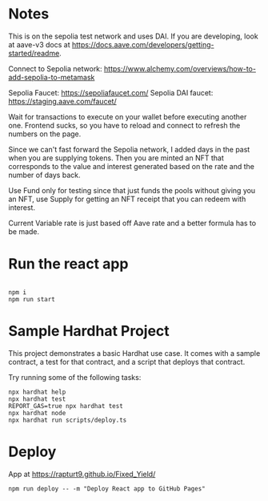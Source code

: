 # Notes

This is on the sepolia test network and uses DAI. If you are developing, look at aave-v3 docs at https://docs.aave.com/developers/getting-started/readme.

Connect to Sepolia network: https://www.alchemy.com/overviews/how-to-add-sepolia-to-metamask

Sepolia Faucet: https://sepoliafaucet.com/
Sepolia DAI faucet: https://staging.aave.com/faucet/

Wait for transactions to execute on your wallet before executing another one. Frontend sucks, so you have to reload and connect to refresh the numbers on the page.

Since we can't fast forward the Sepolia network, I added days in the past when you are supplying tokens. Then you are minted an NFT that corresponds to the value and interest generated based on the rate and the number of days back.

Use Fund only for testing since that just funds the pools without giving you an NFT, use Supply for getting an NFT receipt that you can redeem with interest.

Current Variable rate is just based off Aave rate and a better formula has to be made.

# Run the react app

```

npm i
npm run start
```

# Sample Hardhat Project

This project demonstrates a basic Hardhat use case. It comes with a sample contract, a test for that contract, and a script that deploys that contract.

Try running some of the following tasks:

```shell
npx hardhat help
npx hardhat test
REPORT_GAS=true npx hardhat test
npx hardhat node
npx hardhat run scripts/deploy.ts
```

# Deploy

App at https://rapturt9.github.io/Fixed_Yield/

```shell
npm run deploy -- -m "Deploy React app to GitHub Pages"
```

